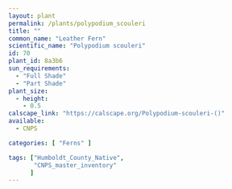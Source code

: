 ```yaml
---
layout: plant                                                              
permalink: /plants/polypodium_scouleri
title: ""
common_name: "Leather Fern"
scientific_name: "Polypodium scouleri"
id: 70
plant_id: 8a3b6
sun_requirements:
  - "Full Shade"
  - "Part Shade"
plant_size:
  - height: 
    - 0.5
calscape_link: "https://calscape.org/Polypodium-scouleri-()"
available: 
  - CNPS

categories: [ "Ferns" ]

tags: ["Humboldt_County_Native",
       "CNPS_master_inventory"
      ]
---
```


